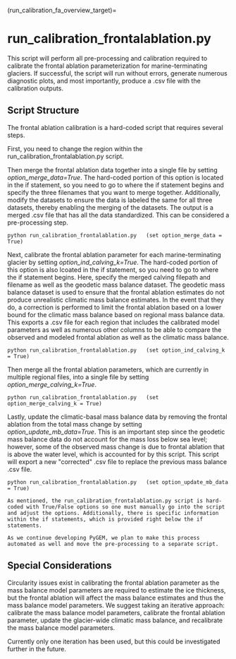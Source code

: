 (run_calibration_fa_overview_target)=
# run_calibration_frontalablation.py
This script will perform all pre-processing and calibration required to calibrate the frontal ablation parameterization for marine-terminating glaciers. If successful, the script will run without errors, generate numerous diagnostic plots, and most importantly, produce a .csv file with the calibration outputs.

## Script Structure
The frontal ablation calibration is a hard-coded script that requires several steps. 

First, you need to change the region within the run_calibration_frontalablation.py script. 

Then merge the frontal ablation data together into a single file by setting <em>option_merge_data=True</em>. The hard-coded portion of this option is located in the if statement, so you need to go to where the if statement begins and specify the three filenames that you want to merge together. Additionally, modify the datasets to ensure the data is labeled the same for all three datasets, thereby enabling the merging of the datasets. The output is a merged .csv file that has all the data standardized. This can be considered a pre-processing step.
```
python run_calibration_frontalablation.py   (set option_merge_data = True)
```
Next, calibrate the frontal ablation parameter for each marine-terminating glacier by setting <em>option_ind_calving_k=True</em>. The hard-coded portion of this option is also lcoated in the if statement, so you need to go to where the if statement begins. Here, specify the merged calving filepath and filename as well as the geodetic mass balance dataset. The geodetic mass balance dataset is used to ensure that the frontal ablation estimates do not produce unrealistic climatic mass balance estimates. In the event that they do, a correction is performed to limit the frontal ablation based on a lower bound for the climatic mass balance based on regional mass balance data. This exports a .csv file for each region that includes the calibrated model parameters as well as numerous other columns to be able to compare the observed and modeled frontal ablation as well as the climatic mass balance.
```
python run_calibration_frontalablation.py   (set option_ind_calving_k = True)
```
Then merge all the frontal ablation parameters, which are currently in multiple regional files, into a single file by setting <em>option_merge_calving_k=True</em>.
```
python run_calibration_frontalablation.py   (set option_merge_calving_k = True)
```
Lastly, update the climatic-basal mass balance data by removing the frontal ablation from the total mass change by setting <em>option_update_mb_data=True</em>. This is an important step since the geodetic mass balance data do not account for the mass loss below sea level; however, some of the observed mass change is due to frontal ablation that is above the water level, which is accounted for by this script. This script will export a new "corrected" .csv file to replace the previous mass balance .csv file.
```
python run_calibration_frontalablation.py   (set option_update_mb_data = True)
```
```{warning}
As mentioned, the run_calibration_frontalablation.py script is hard-coded with True/False options so one must manually go into the script and adjust the options. Additionally, there is specific information within the if statements, which is provided right below the if statements.
```
```{note}
As we continue developing PyGEM, we plan to make this process automated as well and move the pre-processing to a separate script.
```

## Special Considerations
Circularity issues exist in calibrating the frontal ablation parameter as the mass balance model parameters are required to estimate the ice thickness, but the frontal ablation will affect the mass balance estimates and thus the mass balance model parameters. We suggest taking an iterative approach: calibrate the mass balance model parameters, calibrate the frontal ablation parameter, update the glacier-wide climatic mass balance, and recalibrate the mass balance model parameters.

Currently only one iteration has been used, but this could be investigated further in the future.